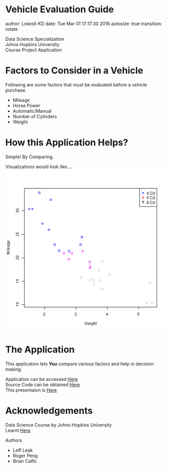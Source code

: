 Vehicle Evaluation Guide
========================================================
author: Lokesh KD
date: Tue Mar 01 17:17:30 2016
autosize: true
transition: rotate

Data Science Specialization   
Johns Hopkins University   
Course Project Application


Factors to Consider in a Vehicle
========================================================

Following are some factors that must be evaluated before a vehicle purchase.

- Mileage
- Horse Power
- Automatic/Manual
- Number of Cylinders
- Weight   



How this Application Helps?
========================================================
Simple! By Comparing.

Visualizations would look like....
![plot of chunk unnamed-chunk-1](Vehicle_guide-figure/unnamed-chunk-1-1.png)

The Application
========================================================
This application lets **You** compare various factors and help in decision making.   

Application can be accessed [Here](http://shinyapps.io)   
Source Code can be obtained [Here](http://github.com/LokeshKD/DDP)   
This presentaion is [Here](http://lokeshkd.github.io/DDP/DDP_Pres/Vehicle_guide.html)    

Acknowledgements
========================================================
Data Science Course by Johns Hopkins University   
Learnt [Here](https://www.coursera.org/specializations/jhu-data-science)

Authors
  - Leff Leak   
  - Roger Peng   
  - Brian Caffo   

